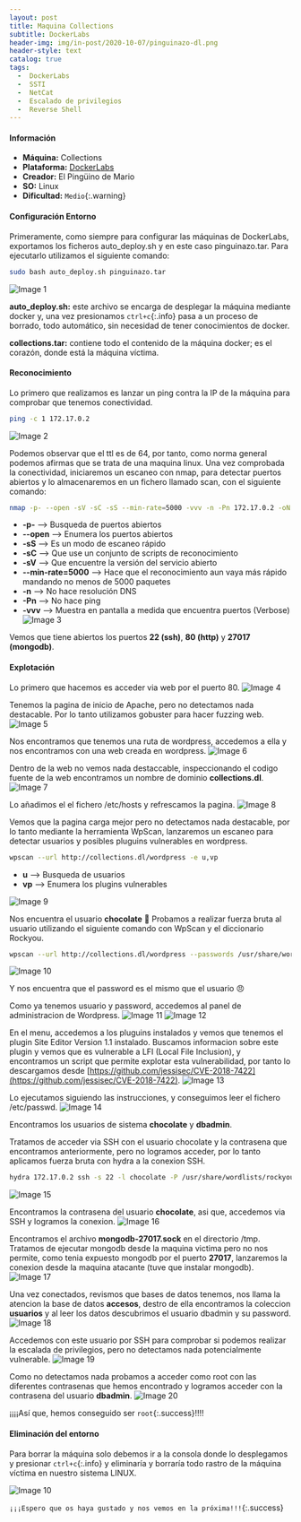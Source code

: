 ```yaml
---
layout: post
title: Maquina Collections
subtitle: DockerLabs
header-img: img/in-post/2020-10-07/pinguinazo-dl.png
header-style: text
catalog: true
tags:
  -  DockerLabs
  -  SSTI
  -  NetCat
  -  Escalado de privilegios
  -  Reverse Shell
---
```


#### **Información**
- **Máquina:** Collections
- **Plataforma:** [DockerLabs](https://dockerlabs.es/)
- **Creador:** El Pingüino de Mario
- **SO:** Linux
- **Dificultad:** `Medio`{:.warning}

#### **Configuración Entorno**
Primeramente, como siempre para configurar las máquinas de DockerLabs, exportamos los ficheros auto_deploy.sh y en este caso pinguinazo.tar.
Para ejecutarlo utilizamos el siguiente comando:
```bash
sudo bash auto_deploy.sh pinguinazo.tar
```
![Image 1](https://aanton94.github.io/blog/img/posts/dl/collections/img1.png)

**auto_deploy.sh:** este archivo se encarga de desplegar la máquina mediante docker y, una vez presionamos `ctrl+c`{:.info} pasa a un proceso de borrado, todo automático, sin necesidad de tener conocimientos de docker.

**collections.tar:** contiene todo el contenido de la máquina docker; es el corazón, donde está la máquina víctima.

#### **Reconocimiento**
Lo primero que realizamos es lanzar un ping contra la IP de la máquina para comprobar que tenemos conectividad.
```bash
ping -c 1 172.17.0.2
```
![Image 2](https://aanton94.github.io/blog/img/posts/dl/collections/img2.png)

Podemos observar que el ttl es de 64, por tanto, como norma general podemos afirmas que se trata de una maquina linux.
Una vez comprobada la conectividad, iniciaremos un escaneo con nmap, para detectar puertos abiertos y lo almacenaremos en un fichero llamado scan, con el siguiente comando:
```bash
nmap -p- --open -sV -sC -sS --min-rate=5000 -vvv -n -Pn 172.17.0.2 -oN scan
```
- **-p-** --> Busqueda de puertos abiertos
- **--open** --> Enumera los puertos abiertos
- **-sS** --> Es un modo de escaneo rápido
- **-sC** --> Que use un conjunto de scripts de reconocimiento
- **-sV** --> Que encuentre la versión del servicio abierto
- **--min-rate=5000** --> Hace que el reconocimiento aun vaya más rápido mandando no menos de 5000 paquetes
- **-n** --> No hace resolución DNS
- **-Pn** --> No hace ping
- **-vvv** --> Muestra en pantalla a medida que encuentra puertos (Verbose)
![Image 3](https://aanton94.github.io/blog/img/posts/dl/collections/img3.png)


Vemos que tiene abiertos los puertos **22 (ssh)**, **80 (http)** y **27017 (mongodb)**.

#### **Explotación**
Lo primero que hacemos es acceder via web por el puerto 80.
![Image 4](https://aanton94.github.io/blog/img/posts/dl/collections/img4.png)

Tenemos la pagina de inicio de Apache, pero no detectamos nada destacable.
Por lo tanto utilizamos gobuster para hacer fuzzing web.
![Image 5](https://aanton94.github.io/blog/img/posts/dl/collections/img5.png)

Nos encontramos que tenemos una ruta de wordpress, accedemos a ella y nos encontramos con una web creada en wordpress.
![Image 6](https://aanton94.github.io/blog/img/posts/dl/collections/img6.png)

Dentro de la web no vemos nada destaccable, inspeccionando el codigo fuente de la web encontramos un nombre de dominio **collections.dl**.
![Image 7](https://aanton94.github.io/blog/img/posts/dl/collections/img7.png)

Lo añadimos el el fichero /etc/hosts y refrescamos la pagina.
![Image 8](https://aanton94.github.io/blog/img/posts/dl/collections/img8.png)

Vemos que la pagina carga mejor pero no detectamos nada destacable, por lo tanto mediante la herramienta WpScan, lanzaremos un escaneo para detectar usuarios y posibles pluguins vulnerables en wordpress.
```bash
wpscan --url http://collections.dl/wordpress -e u,vp 
```
- **u** --> Busqueda de usuarios
- **vp** --> Enumera los plugins vulnerables

![Image 9](https://aanton94.github.io/blog/img/posts/dl/collections/img9.png)

Nos encuentra el usuario **chocolate** :chocolate_bar:
Probamos a realizar fuerza bruta al usuario utilizando el siguiente comando con WpScan y el diccionario Rockyou.

```bash
wpscan --url http://collections.dl/wordpress --passwords /usr/share/wordlists/rockyou.txt 
```
![Image 10](https://aanton94.github.io/blog/img/posts/dl/collections/img10.png)

Y nos encuentra que el password es el mismo que el usuario :angry:

Como ya tenemos usuario y password, accedemos al panel de administracion de Wordpress.
![Image 11](https://aanton94.github.io/blog/img/posts/dl/collections/img11.png)
![Image 12](https://aanton94.github.io/blog/img/posts/dl/collections/img12.png)

En el menu, accedemos a los pluguins instalados y vemos que tenemos el plugin Site Editor Version 1.1 instalado.
Buscamos informacion sobre este plugin y vemos que es vulnerable a LFI (Local File Inclusion), y encontramos un script que permite explotar esta vulnerabilidad, por tanto lo descargamos desde [https://github.com/jessisec/CVE-2018-7422](https://github.com/jessisec/CVE-2018-7422).
![Image 13](https://aanton94.github.io/blog/img/posts/dl/collections/img13.png)

Lo ejecutamos siguiendo las instrucciones, y conseguimos leer el fichero /etc/passwd.
![Image 14](https://aanton94.github.io/blog/img/posts/dl/collections/img14.png)

Encontramos los usuarios de sistema **chocolate** y **dbadmin**.

Tratamos de acceder via SSH con el usuario chocolate y la contrasena que encontramos anteriormente, pero no logramos acceder, por lo tanto aplicamos fuerza bruta con hydra a la conexion SSH.

```bash
hydra 172.17.0.2 ssh -s 22 -l chocolate -P /usr/share/wordlists/rockyou.txt -f -I -t 64 
```
![Image 15](https://aanton94.github.io/blog/img/posts/dl/collections/img15.png)

Encontramos la contrasena del usuario **chocolate**, asi que, accedemos via SSH y logramos la conexion.
![Image 16](https://aanton94.github.io/blog/img/posts/dl/collections/img16.png)

Encontramos el archivo **mongodb-27017.sock** en el directorio /tmp. Tratamos de ejecutar mongodb desde la maquina victima pero no nos permite, como tenia expuesto mongodb por el puerto **27017**, lanzaremos la conexion desde la maquina atacante (tuve que instalar mongodb).
![Image 17](https://aanton94.github.io/blog/img/posts/dl/collections/img17.png)

Una vez conectados, revismos que bases de datos tenemos, nos llama la atencion la base de datos **accesos**, destro de ella encontramos la coleccion **usuarios** y al leer los datos descubrimos el usuario dbadmin y su password.
![Image 18](https://aanton94.github.io/blog/img/posts/dl/collections/img18.png)

Accedemos con este usuario por SSH para comprobar si podemos realizar la escalada de privilegios, pero no detectamos nada potencialmente vulnerable.
![Image 19](https://aanton94.github.io/blog/img/posts/dl/collections/img19.png)

Como no detectamos nada probamos a acceder como root con las diferentes contrasenas que hemos encontrado y logramos acceder con la contrasena del usuario **dbadmin**.
![Image 20](https://aanton94.github.io/blog/img/posts/dl/collections/img20.png)

¡¡¡¡Así que, hemos conseguido ser `root`{:.success}!!!! 

#### **Eliminación del entorno**

Para borrar la máquina solo debemos ir a la consola donde lo desplegamos y presionar `ctrl+c`{:.info} y eliminaría y borraría todo rastro de la máquina víctima en nuestro sistema LINUX.

![Image 10](https://aanton94.github.io/blog/img/posts/dl/hiddencat/img10.png)

`¡¡¡Espero que os haya gustado y nos vemos en la próxima!!!`{:.success}

